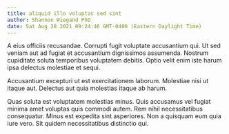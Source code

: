 ```yaml
---
title: aliquid illo voluptas sed sint
author: Shannon Wiegand PhD
date: Sat Aug 28 2021 09:24:46 GMT-0400 (Eastern Daylight Time)
---
```

A eius officiis recusandae. Corrupti fugit voluptate accusantium qui. Ut sed veniam aut ad fugiat et accusantium dignissimos assumenda. Nostrum cupiditate soluta temporibus voluptatem debitis. Optio velit enim iste harum ipsa delectus molestiae et sequi.

 Accusantium excepturi ut est exercitationem laborum. Molestiae nisi ut itaque aut. Delectus aut quia molestias itaque ab harum.

 Quas soluta est voluptatem molestias minus. Quis accusamus vel fugiat minima amet voluptas quis commodi autem. Rem nihil necessitatibus consequatur. Minus est expedita sint asperiores. Non a quisquam eum quia iure vero. Sit quidem necessitatibus distinctio qui.